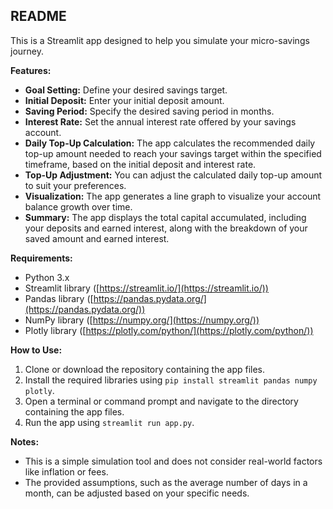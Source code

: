 ## README

This is a Streamlit app designed to help you simulate your micro-savings journey. 

**Features:**

* **Goal Setting:** Define your desired savings target.
* **Initial Deposit:** Enter your initial deposit amount.
* **Saving Period:** Specify the desired saving period in months.
* **Interest Rate:** Set the annual interest rate offered by your savings account.
* **Daily Top-Up Calculation:** The app calculates the recommended daily top-up amount needed to reach your savings target within the specified timeframe, based on the initial deposit and interest rate.
* **Top-Up Adjustment:** You can adjust the calculated daily top-up amount to suit your preferences.
* **Visualization:** The app generates a line graph to visualize your account balance growth over time.
* **Summary:** The app displays the total capital accumulated, including your deposits and earned interest, along with the breakdown of your saved amount and earned interest.

**Requirements:**

* Python 3.x
* Streamlit library ([https://streamlit.io/](https://streamlit.io/))
* Pandas library ([https://pandas.pydata.org/](https://pandas.pydata.org/))
* NumPy library ([https://numpy.org/](https://numpy.org/))
* Plotly library ([https://plotly.com/python/](https://plotly.com/python/))

**How to Use:**

1. Clone or download the repository containing the app files.
2. Install the required libraries using `pip install streamlit pandas numpy plotly`.
3. Open a terminal or command prompt and navigate to the directory containing the app files.
4. Run the app using `streamlit run app.py`.

**Notes:**

* This is a simple simulation tool and does not consider real-world factors like inflation or fees.
* The provided assumptions, such as the average number of days in a month, can be adjusted based on your specific needs.
